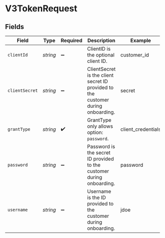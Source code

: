 # V3TokenRequest


## Fields

| Field                                                                            | Type                                                                             | Required                                                                         | Description                                                                      | Example                                                                          |
| -------------------------------------------------------------------------------- | -------------------------------------------------------------------------------- | -------------------------------------------------------------------------------- | -------------------------------------------------------------------------------- | -------------------------------------------------------------------------------- |
| `clientId`                                                                       | *string*                                                                         | :heavy_minus_sign:                                                               | ClientID is the optional client ID.                                              | customer_id                                                                      |
| `clientSecret`                                                                   | *string*                                                                         | :heavy_minus_sign:                                                               | ClientSecret is the client secret ID provided to the customer during onboarding. | secret                                                                           |
| `grantType`                                                                      | *string*                                                                         | :heavy_check_mark:                                                               | GrantType only allows option: `password`.                                        | client_credentials                                                               |
| `password`                                                                       | *string*                                                                         | :heavy_minus_sign:                                                               | Password is the secret ID provided to the customer during onboarding.            | password                                                                         |
| `username`                                                                       | *string*                                                                         | :heavy_minus_sign:                                                               | Username is the ID provided to the customer during onboarding.                   | jdoe                                                                             |